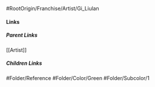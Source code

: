 #RootOrigin/Franchise/Artist/Gi_Liulan
#### Links
##### Parent Links
[[Artist]]
##### Children Links
#Folder/Reference
#Folder/Color/Green
#Folder/Subcolor/1
